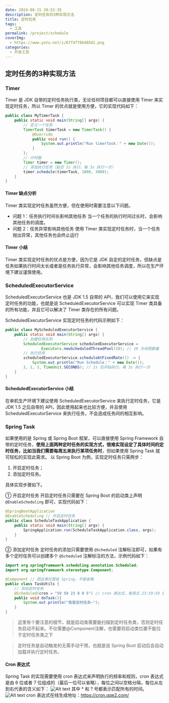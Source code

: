 ```yaml
---
date: 2024-08-15 20:52:35
description: 定时任务的3种实现方法
title: 定时任务
tags:
  - 工具
permalink: /project/schedule
coverImg:
  - https://www.yotu.net/i/67f4f78bd05d1.png
categories:
  - 开发工具
---
```


## 定时任务的3种实现方法
### Timer
Timer 是 JDK 自带的定时任务执行类，无论任何项目都可以直接使用 Timer 来实现定时任务，所以 Timer 的优点就是使用方便，它的实现代码如下：
```java
public class MyTimerTask {
    public static void main(String[] args) {
        // 定义一个任务
        TimerTask timerTask = new TimerTask() {
            @Override
            public void run() {
                System.out.println("Run timerTask：" + new Date());
            }
        };
        // 计时器
        Timer timer = new Timer();
        // 添加执行任务（延迟 1s 执行，每 3s 执行一次）
        timer.schedule(timerTask, 1000, 3000);
    }
}
```

#### Timer 缺点分析
Timer 类实现定时任务虽然方便，但在使用时需要注意以下问题。

- 问题 1：任务执行时间长影响其他任务
    当一个任务的执行时间过长时，会影响其他任务的调度。
- 问题 2：任务异常影响其他任务
    使用 Timer 类实现定时任务时，当一个任务抛出异常，其他任务也会终止运行
#### Timer 小结
Timer 类实现定时任务的优点是方便，因为它是 JDK 自定的定时任务，但缺点是任务如果执行时间太长或者是任务执行异常，会影响其他任务调度，所以在生产环境下建议谨慎使用。

### ScheduledExecutorService
ScheduledExecutorService 也是 JDK 1.5 自带的 API，我们可以使用它来实现定时任务的功能，也就是说 ScheduledExecutorService 可以实现 Timer 类具备的所有功能，并且它可以解决了 Timer 类存在的所有问题。

ScheduledExecutorService 实现定时任务的代码示例如下：
```java
public class MyScheduledExecutorService {
    public static void main(String[] args) {
        // 创建任务队列
        ScheduledExecutorService scheduledExecutorService =
                Executors.newScheduledThreadPool(10); // 10 为线程数量
        // 执行任务
        scheduledExecutorService.scheduleAtFixedRate(() -> {
            System.out.println("Run Schedule：" + new Date());
        }, 1, 3, TimeUnit.SECONDS); // 1s 后开始执行，每 3s 执行一次
    }
}
```
#### ScheduledExecutorService 小结
在单机生产环境下建议使用 ScheduledExecutorService 来执行定时任务，它是 JDK 1.5 之后自带的 API，因此使用起来也比较方便，并且使用 ScheduledExecutorService 来执行任务，不会造成任务间的相互影响。

### Spring Task
如果使用的是 Spring 或 Spring Boot 框架，可以直接使用 Spring Framework 自带的定时任务，**使用上面两种定时任务的实现方式，很难实现设定了具体时间的定时任务，比如当我们需要每周五来执行某项任务时**，但如果使用 Spring Task 就可轻松的实现此需求。
以 Spring Boot 为例，实现定时任务只需两步：
1. 开启定时任务；
2. 添加定时任务。
   
具体实现步骤如下。

① 开启定时任务
开启定时任务只需要在 Spring Boot 的启动类上声明 `@EnableScheduling` 即可，实现代码如下：
```java
@SpringBootApplication
@EnableScheduling // 开启定时任务
public class ScheduleTaskApplication {
    public static void main(String[] args) {
        SpringApplication.run(ScheduleTaskApplication.class, args);
    }
}
```
② 添加定时任务
定时任务的添加只需要使用 `@Scheduled` 注解标注即可，如果有多个定时任务可以创建多个 `@Scheduled` 注解标注的方法，示例代码如下：
```java
import org.springframework.scheduling.annotation.Scheduled;
import org.springframework.stereotype.Component;

@Component // 把此类托管给 Spring，不能省略
public class TaskUtils {
    // 添加定时任务
    @Scheduled(cron = "59 59 23 0 0 5") // cron 表达式，每周五 23:59:59 执行
    public void doTask(){
        System.out.println("我是定时任务~");
    }
}
```
> 这里有个要注意的细节，就是启动类需要能扫描到定时任务类，否则定时任务启动不起来。不仅需要@Component注解，也需要将启动类位置不能位于定时任务类之下

>定时任务是自动触发的无需手动干预，也就是说 Spring Boot 启动后会自动加载并执行定时任务。
#### Cron 表达式
Spring Task 的实现需要使用 cron 表达式来声明执行的频率和规则，cron 表达式是由 6 位或者 7 位组成的（最后一位可以省略），每位之间以空格分隔，每位从左到右代表的含义如下：
![Alt text](/picture/schedule/image.png)
其中 * 和 ? 号都表示匹配所有的时间。
![Alt text](/picture/schedule/image-1.png)
cron 表达式在线生成地址：https://cron.qqe2.com/

